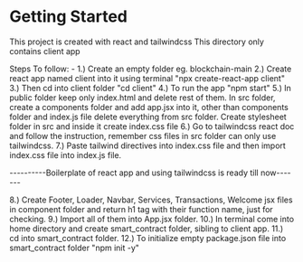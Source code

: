 # Getting Started
This project is created with react and tailwindcss
This directory only contains client app

Steps To follow: -
1.) Create an empty folder eg. blockchain-main
2.) Create react app named client into it using terminal 
    "npx create-react-app client"
3.) Then cd into client folder
    "cd client"
4.) To run the app 
    "npm start"
5.) In public folder keep only index.html and delete rest of them.
    In src folder, create a components folder and add app.jsx into it, other than components folder and index.js file delete everything from src folder. Create stylesheet folder in src and inside it create index.css file
6.) Go to tailwindcss react doc and follow the instruction, remember css files in src folder can only use tailwindcss.
7.) Paste tailwind directives into index.css file and then import index.css file into index.js file.

----------Boilerplate of react app and using tailwindcss is ready till now-------

8.) Create Footer, Loader, Navbar, Services, Transactions, Welcome jsx files in component folder and return h1 tag with their function name, just for checking.
9.) Import all of them into App.jsx folder.
10.) In terminal come into home directory and create smart_contract folder, sibling to client app.
11.) cd into smart_contract folder.
12.) To initialize empty package.json file into smart_contract folder
    "npm init -y"